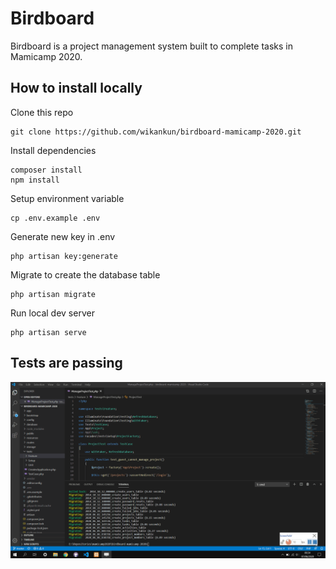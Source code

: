 # Birdboard
Birdboard is a project management system built to complete tasks in Mamicamp 2020.

## How to install locally

Clone this repo
```
git clone https://github.com/wikankun/birdboard-mamicamp-2020.git
```
Install dependencies
```
composer install
npm install
```
Setup environment variable
```
cp .env.example .env
```
Generate new key in .env
```
php artisan key:generate
```
Migrate to create the database table
```
php artisan migrate
```
Run local dev server
```
php artisan serve
```

## Tests are passing
![tests are passing](/public/images/tests.gif)